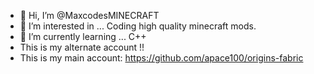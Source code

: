 - 👋 Hi, I’m @MaxcodesMINECRAFT
- 👀 I’m interested in ... Coding high quality minecraft mods.
- 🌱 I’m currently learning ... C++
- This is my alternate account !!
- This is my main account: https://github.com/apace100/origins-fabric

<!---
MaxcodesMINECRAFT/MaxcodesMINECRAFT is a ✨ special ✨ repository because its `README.md` (this file) appears on your GitHub profile.
You can click the Preview link to take a look at your changes.
--->
